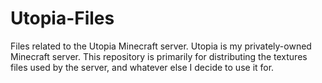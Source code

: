 # Utopia-Files
Files related to the Utopia Minecraft server.
Utopia is my privately-owned Minecraft server. This repository is primarily for distributing the textures files used by the server, and whatever else I decide to use it for.
